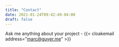```yaml
---
title: "Contact"
date: 2021-01-24T09:42:49-04:00
draft: false
---
```


Ask me anything about your project - {{< cloakemail address="marc@guyer.me" >}}
